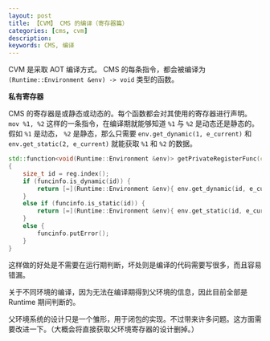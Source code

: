 ```yaml
---
layout: post
title: 【CVM】 CMS 的编译（寄存器篇）
categories: [cms, cvm]
description: 
keywords: CMS, 编译
---
```


CVM 是采取 AOT 编译方式。
CMS 的每条指令，都会被编译为 `(Runtime::Environment &env) -> void` 类型的函数。

**私有寄存器**

CMS 的寄存器是或静态或动态的。每个函数都会对其使用的寄存器进行声明。
`mov %1, %2` 这样的一条指令，在编译期就能够知道 `%1` 与 `%2` 是动态还是静态的。
假如 `%1` 是动态， `%2` 是静态，那么只需要 `env.get_dynamic(1, e_current)` 和 `env.get_static(2, e_current)` 就能获取 `%1` 和 `%2` 的数据。

```cpp
std::function<void(Runtime::Environment &env)> getPrivateRegisterFunc(const FunctionInfo &funcinfo, const InstStruct::Register &reg)
{
    size_t id = reg.index();
    if (funcinfo.is_dynamic(id)) {
        return [=](Runtime::Environment &env){ env.get_dynamic(id, e_current); };
    }
    else if (funcinfo.is_static(id)) {
        return [=](Runtime::Environment &env){ env.get_static(id, e_current); };
    }
    else {
        funcinfo.putError();
    }
}
```

这样做的好处是不需要在运行期判断，坏处则是编译的代码需要写很多，而且容易错漏。

关于不同环境的编译，因为无法在编译期得到父环境的信息，因此目前全部是 Runtime 期间判断的。

父环境系统的设计只是一个雏形，用于闭包的实现。不过带来许多问题。这方面需要改进一下。（大概会将直接获取父环境寄存器的设计删掉。）
